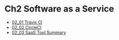# Ch2 Software as a Service
- [02_01 Travis CI](02_01_travis_ci/README.md)
- [02_02 CircleCI](02_02_circleci/README.md)
- [02_03 SaaS Tool Summary](02_03_saas_tool_summary/README.md)
